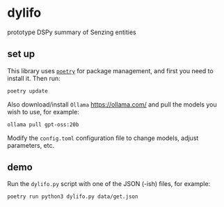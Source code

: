# dylifo

prototype DSPy summary of Senzing entities


## set up

This library uses [`poetry`](https://python-poetry.org/docs/) for
package management, and first you need to install it. Then run:

```bash
poetry update
```

Also download/install `Ollama` <https://ollama.com/> and pull the
models you wish to use, for example:

```bash
ollama pull gpt-oss:20b
```

Modify the `config.toml` configuration file to change models, adjust
parameters, etc.


## demo

Run the `dylifo.py` script with one of the JSON (-ish) files, for
example:

```bash
poetry run python3 dylifo.py data/get.json
```

